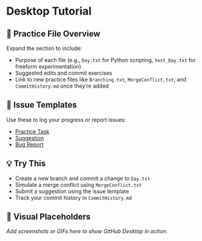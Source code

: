 # Desktop Tutorial

## 🧪 Practice File Overview
Expand the section to include:
- Purpose of each file (e.g., `Day.txt` for Python scripting, `test_Day.txt` for freeform experimentation)
- Suggested edits and commit exercises
- Link to new practice files like `Branching.txt`, `MergeConflict.txt`, and `CommitHistory.md` once they’re added

## 📝 Issue Templates
Use these to log your progress or report issues:

- [Practice Task](.github/ISSUE_TEMPLATE/practice-task.yml)
- [Suggestion](.github/ISSUE_TEMPLATE/suggestion.yml)
- [Bug Report](.github/ISSUE_TEMPLATE/bug.yml)

## 💡 Try This

- Create a new branch and commit a change to `Day.txt`
- Simulate a merge conflict using `MergeConflict.txt`
- Submit a suggestion using the issue template
- Track your commit history in `CommitHistory.md`

## 📸 Visual Placeholders

*Add screenshots or GIFs here to show GitHub Desktop in action.*